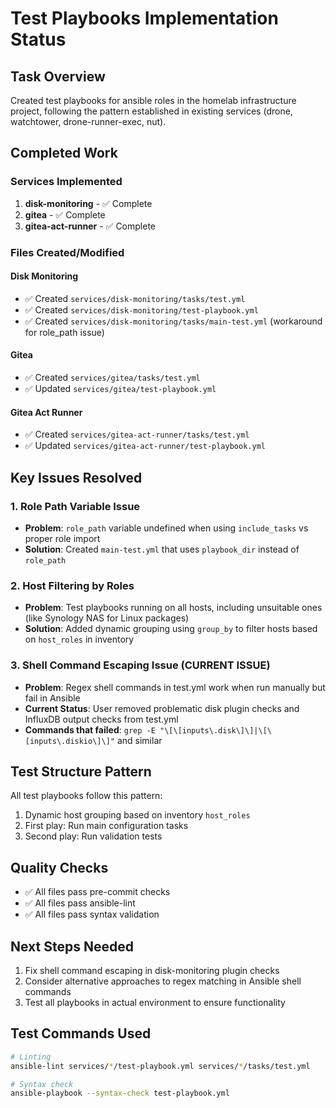 # Test Playbooks Implementation Status

## Task Overview
Created test playbooks for ansible roles in the homelab infrastructure project, following the pattern established in existing services (drone, watchtower, drone-runner-exec, nut).

## Completed Work

### Services Implemented
1. **disk-monitoring** - ✅ Complete
2. **gitea** - ✅ Complete  
3. **gitea-act-runner** - ✅ Complete

### Files Created/Modified

#### Disk Monitoring
- ✅ Created `services/disk-monitoring/tasks/test.yml`
- ✅ Created `services/disk-monitoring/test-playbook.yml`
- ✅ Created `services/disk-monitoring/tasks/main-test.yml` (workaround for role_path issue)

#### Gitea
- ✅ Created `services/gitea/tasks/test.yml`
- ✅ Updated `services/gitea/test-playbook.yml`

#### Gitea Act Runner
- ✅ Created `services/gitea-act-runner/tasks/test.yml`
- ✅ Updated `services/gitea-act-runner/test-playbook.yml`

## Key Issues Resolved

### 1. Role Path Variable Issue
- **Problem**: `role_path` variable undefined when using `include_tasks` vs proper role import
- **Solution**: Created `main-test.yml` that uses `playbook_dir` instead of `role_path`

### 2. Host Filtering by Roles
- **Problem**: Test playbooks running on all hosts, including unsuitable ones (like Synology NAS for Linux packages)
- **Solution**: Added dynamic grouping using `group_by` to filter hosts based on `host_roles` in inventory

### 3. Shell Command Escaping Issue (CURRENT ISSUE)
- **Problem**: Regex shell commands in test.yml work when run manually but fail in Ansible
- **Current Status**: User removed problematic disk plugin checks and InfluxDB output checks from test.yml
- **Commands that failed**: `grep -E "\[\[inputs\.disk\]\]|\[\[inputs\.diskio\]\]"` and similar

## Test Structure Pattern
All test playbooks follow this pattern:
1. Dynamic host grouping based on inventory `host_roles`
2. First play: Run main configuration tasks
3. Second play: Run validation tests

## Quality Checks
- ✅ All files pass pre-commit checks
- ✅ All files pass ansible-lint
- ✅ All files pass syntax validation

## Next Steps Needed
1. Fix shell command escaping in disk-monitoring plugin checks
2. Consider alternative approaches to regex matching in Ansible shell commands
3. Test all playbooks in actual environment to ensure functionality

## Test Commands Used
```bash
# Linting
ansible-lint services/*/test-playbook.yml services/*/tasks/test.yml

# Syntax check
ansible-playbook --syntax-check test-playbook.yml
```
